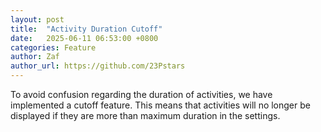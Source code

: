 ```yaml
---
layout: post
title:  "Activity Duration Cutoff"
date:   2025-06-11 06:53:00 +0800
categories: Feature
author: Zaf
author_url: https://github.com/23Pstars
---
```


To avoid confusion regarding the duration of activities, we have implemented a cutoff feature. This means that activities will no longer be displayed if they are more than maximum duration in the settings.